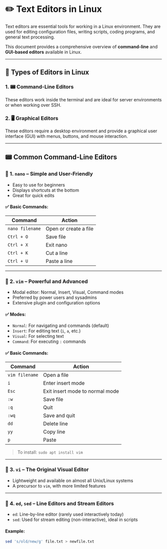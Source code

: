 # ✏️ Text Editors in Linux

Text editors are essential tools for working in a Linux environment. They are used for editing configuration files, writing scripts, coding programs, and general text processing.

This document provides a comprehensive overview of **command-line** and **GUI-based editors** available in Linux.

---

## 📂 Types of Editors in Linux

### 1. 📟 Command-Line Editors
These editors work inside the terminal and are ideal for server environments or when working over SSH.

### 2. 🖥️ Graphical Editors
These editors require a desktop environment and provide a graphical user interface (GUI) with menus, buttons, and mouse interaction.

---

## 📟 Common Command-Line Editors

### 🔹 1. `nano` – Simple and User-Friendly

- Easy to use for beginners
- Displays shortcuts at the bottom
- Great for quick edits

#### ✅ Basic Commands:
| Command | Action |
|--------|--------|
| `nano filename` | Open or create a file |
| `Ctrl + O` | Save file |
| `Ctrl + X` | Exit nano |
| `Ctrl + K` | Cut a line |
| `Ctrl + U` | Paste a line |

---

### 🔹 2. `vim` – Powerful and Advanced

- Modal editor: Normal, Insert, Visual, Command modes
- Preferred by power users and sysadmins
- Extensive plugin and configuration options

#### ✅ Modes:
- `Normal`: For navigating and commands (default)
- `Insert`: For editing text (`i`, `a`, etc.)
- `Visual`: For selecting text
- `Command`: For executing `:` commands

#### ✅ Basic Commands:
| Command | Action |
|--------|--------|
| `vim filename` | Open a file |
| `i` | Enter insert mode |
| `Esc` | Exit insert mode to normal mode |
| `:w` | Save file |
| `:q` | Quit |
| `:wq` | Save and quit |
| `dd` | Delete line |
| `yy` | Copy line |
| `p` | Paste |

> To install: `sudo apt install vim`

---

### 🔹 3. `vi` – The Original Visual Editor

- Lightweight and available on almost all Unix/Linux systems
- A precursor to `vim`, with more limited features

---

### 🔹 4. `ed`, `sed` – Line Editors and Stream Editors

- `ed`: Line-by-line editor (rarely used interactively today)
- `sed`: Used for stream editing (non-interactive), ideal in scripts

#### Example:
```bash
sed 's/old/new/g' file.txt > newfile.txt
